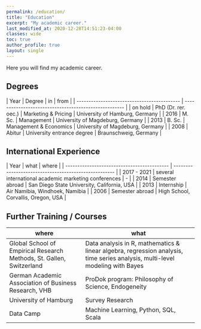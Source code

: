 ```yaml
---
permalink: /education/
title: "Education"
excerpt: "My academic career."
last_modified_at: 2020-12-28T14:51:23-04:00
classes: wide
toc: true
author_profile: true
layout: single
---
```



Here you will find my academic career.

## Degrees

| Year | Degree | in | from |
| ------------------------------------------- | ----------------------------------------------------- |
| on hold | PhD (Dr. rer. oec.) | Marketing & Pricing | University of Hamburg, Germany |
| 2016 | M. Sc. | Management | University of Magdeburg, Germany |
| 2013 | B. Sc. | Management & Economics | University of Magdeburg, Germany |
| 2008 | Abitur | University entrance degree | Braunschweig, Germany |

## International Experience

| Year | what | where |
| ------------------------------------------- | ----------------------------------------------------- |
| 2017 - 2021 | several international academic marketing conferences | - |
| 2014 | Semester abroad | San Diego State University, California, USA |
| 2013 | Internship | Air Namibia, Windhoek, Namibia |
| 2006 | Semester abroad | High School, Corvallis, Oregon, USA |

## Further Training / Courses

| where | what |
| ------------------------------------------- | ----------------------------------------------------- |
| Global School of Empirical Research Methods, St. Gallen, Switzerland  | Data analysis in R, mathematics & linear algebra, regression analysis, time series analysis, multi-level modeling with Bayes |
| German Academic Association of Business Research, VHB |ProDok program: Philosophy of Science, Endogeneity  |
| University of Hamburg | Survey Research |
| Data Camp | Machine Learning, Python, SQL, Scala |
